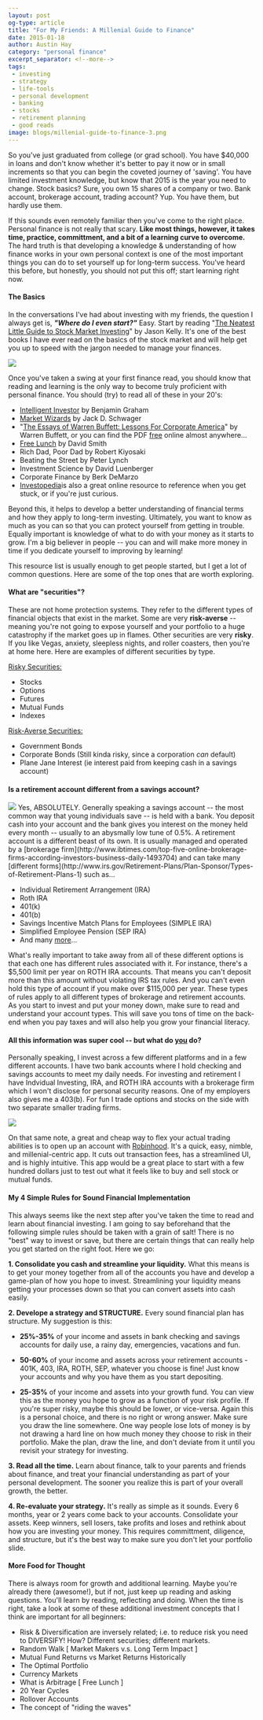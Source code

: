 ```yaml
---
layout: post
og-type: article
title: "For My Friends: A Millenial Guide to Finance"
date: 2015-01-18
author: Austin Hay
category: "personal finance"
excerpt_separator: <!--more-->
tags:
 - investing
 - strategy
 - life-tools
 - personal development
 - banking
 - stocks
 - retirement planning
 - good reads
image: blogs/millenial-guide-to-finance-3.png
---
```

<p>
So you've just graduated from college (or grad school). You have $40,000 in loans and don't know whether it's better to pay it now or in small increments so that you can begin the coveted journey of 'saving'. You have limited investment knowledge, but know that 2015 is the year you need to change. Stock basics? Sure, you own 15 shares of a company or two. Bank account, brokerage account, trading account? Yup. You have them, but hardly use them.
</p>
<!--more-->

If this sounds even remotely familiar then you've come to the right place. Personal finance is not really that scary. <b>Like most things, however, it takes time, practice, committment, and a bit of a learning curve to overcome.</b> The hard truth is that developing a knowledge &amp; understanding of how finance works in your own personal context is one of the most important things you can do to set yourself up for long-term success. You've heard this before, but honestly, you should not put this off; start learning right now. 

<h4><b>The Basics</b></h4>

In the conversations I've had about investing with my friends, the question I always get is, <b><i>"Where do I even start?"</i></b> Easy. Start by reading "[The Neatest Little Guide to Stock Market Investing](http://jasonkelly.com/books/smi-html/)" by Jason Kelly. It's one of the best books I have ever read on the basics of the stock market and will help get you up to speed with the jargon needed to manage your finances. 

<img class="imageleft" src="/images/blogs/millenial-guide-to-finance-2.png">

Once you've taken a swing at your first finance read, you should know that reading and learning is the only way to become truly proficient with personal finance. You should (try) to read all of these in your 20's:

* [Intelligent Investor](http://www.investopedia.com/articles/07/ben_graham.asp) by Benjamin Graham
* [Market Wizards](http://en.wikipedia.org/wiki/Market_Wizards) by Jack D. Schwager
* "[The Essays of Warren Buffett: Lessons For Corporate America](http://www.amazon.com/The-Essays-Warren-Buffett-Corporate/dp/1611634091)" by Warren Buffett, or you can find the PDF [free](/pdfs/The.Essays.of.Warren.Buffett.pdf) online almost anywhere...
* [Free Lunch](http://www.theguardian.com/books/2003/feb/08/society) by David Smith
* Rich Dad, Poor Dad by Robert Kiyosaki
* Beating the Street by Peter Lynch
* Investment Science by David Luenberger
* Corporate Finance by Berk DeMarzo
* [Investopedia](http://www.investopedia.com/)is also a great online resource to reference when you get stuck, or if you're just curious.

Beyond this, it helps to develop a better understanding of financial terms and how they apply to long-term investing. Ultimately, you want to know as much as you can so that you can protect yourself from getting in trouble. Equally important is knowledge of what to do with your money as it starts to grow. I'm a big believer in people -- you can and will make more money in time if you dedicate yourself to improving by learning!

This resource list is usually enough to get people started, but I get a lot of common questions. Here are some of the top ones that are worth exploring.

<h4><b>What are "securities"?</b></h4>

These are not home protection systems. They refer to the different types of financial objects that exist in the market. Some are very <b>risk-averse</b> -- meaning you're not going to expose yourself and your portfolio to a huge catastrophy if the market goes up in flames. Other securities are very <b>risky</b>. If you like Vegas, anxiety, sleepless nights, and roller coasters, then you're at home here. Here are examples of different securities by type.

<u>Risky Securities:</u>

* Stocks
* Options
* Futures
* Mutual Funds
* Indexes

<u>Risk-Averse Securities:</u>

* Government Bonds
* Corporate Bonds (Still kinda risky, since a corporation <i>can</i> default)
* Plane Jane Interest (ie interest paid from keeping cash in a savings account)

<h4><b>Is a retirement account different from a savings account?</b></h4>
<img class="imageright" src="/images/blogs/millenial-guide-to-finance-1.png">
Yes, ABSOLUTELY. Generally speaking a savings account -- the most common way that young individuals save -- is held with a bank. You deposit cash into your account and the bank gives you interest on the money held every month -- usually to an abysmally low tune of 0.5%. A retirement account is a different beast of its own. It is usually managed and operated by a [brokerage firm](http://www.ibtimes.com/top-five-online-brokerage-firms-according-investors-business-daily-1493704) and can take many [different forms](http://www.irs.gov/Retirement-Plans/Plan-Sponsor/Types-of-Retirement-Plans-1) such as...

* Individual Retirement Arrangement (IRA)
* Roth IRA
* 401(k)
* 401(b)
* Savings Incentive Match Plans for Employees (SIMPLE IRA)
* Simplified Employee Pension (SEP IRA)
* And many [more](http://www.irs.gov/Retirement-Plans/Plan-Sponsor/Types-of-Retirement-Plans-1)...	

What's really important to take away from all of these different options is that each one has different rules associated with it. For instance, there's a $5,500 limit per year on ROTH IRA accounts. That means you can't deposit more than this amount without violating IRS tax rules. And you can't even hold this type of account if you make over $115,000 per year. These types of rules apply to all different types of brokerage and retirement accounts. As you start to invest and put your money down, make sure to read and understand your account types. This will save you tons of time on the back-end when you pay taxes and will also help you grow your financial literacy.

<h4><b>All this information was super cool -- but what do <u>you</u> do?</b></h4>

Personally speaking, I invest across a few different platforms and in a few different accounts. I have two bank accounts where I hold checking and savings accounts to meet my daily needs. For investing and retirement I have Indvidual Investing, IRA, and ROTH IRA accounts with a brokerage firm which I won't disclose for personal security reasons. One of my employers also gives me a 403(b). For fun I trade options and stocks on the side with two separate smaller trading firms.

<img class="imageleft" src="/images/blogs/millenial-guide-to-finance-3.png">

On that same note, a great and cheap way to flex your actual trading abilities is to open up an account with [Robinhood](https://www.robinhood.com/). It's a quick, easy, nimble, and millenial-centric app. It cuts out transaction fees, has a streamlined UI, and is highly intuitive. This app would be a great place to start with a few hundred dollars just to test out what it feels like to buy and sell stock or mutual funds. 

<h4><b>My 4 Simple Rules for Sound Financial Implementation</b></h4>

This always seems like the next step after you've taken the time to read and learn about financial investing. I am going to say beforehand that the following simple rules should be taken with a grain of salt! There is no "best" way to invest or save, but there are certain things that can really help you get started on the right foot. Here we go:

<b>1. Consolidate you cash and streamline your liquidity.</b> What this means is to get your money together from all of the accounts you have and develop a game-plan of how you hope to invest. Streamlining your liquidity means getting your processes down so that you can convert assets into cash easily.

<b>2. Develope a strategy and STRUCTURE.</b> Every sound financial plan has structure. My suggestion is this:

*  <b>25%-35%</b> of your income and assets in bank checking and savings accounts for daily use, a rainy day, emergencies, vacations and fun.

*  <b>50-60%</b> of your income and assets across your retirement accounts - 401K, 403, IRA, ROTH, SEP, whatever you choose is fine! Just know your accounts and why you have them as you start depositing.

*  <b>25-35%</b> of your income and assets into your growth fund. You can view this as the money you hope to grow as a function of your risk profile. If you're super risky, maybe this should be lower, or vice-versa. Again this is a personal choice, and there is no right or wrong answer. Make sure you draw the line somewhere. One way people lose lots of money is by not drawing a hard line on how much money they choose to risk in their portfolio. Make the plan, draw the line, and don't deviate from it until you revisit your strategy for investing.	


<b>3. Read all the time.</b> Learn about finance, talk to your parents and friends about finance, and treat your financial understanding as part of your personal development. The sooner you realize this is part of your overall growth, the better. 

<b>4. Re-evaluate your strategy.</b> It's really as simple as it sounds. Every 6 months, year or 2 years come back to your accounts. Consolidate your assets. Keep winners, sell losers, take profits and loses and rethink about how you are investing your money. This requires committment, diligence, and structure, but it's the best way to make sure you don't let your portfolio slide.

<h4><b>More Food for Thought</b></h4>

There is always room for growth and additional learning. Maybe you're already there (awesome!), but if not, just keep up reading and asking questions. You'll learn by reading, reflecting and doing. When the time is right, take a look at some of these additional investment concepts that I think are important for all beginners:

* Risk & Diversification are inversely related; i.e. to reduce risk you need to DIVERSIFY! How? Different securities; different markets.
* Random Walk [ Market Makers v.s. Long Term Impact ]
* Mutual Fund Returns vs Market Returns Historically
* The Optimal Portfolio
* Currency Markets
* What is Arbitrage [ Free Lunch ]
* 20 Year Cycles
* Rollover Accounts
* The concept of "riding the waves"
